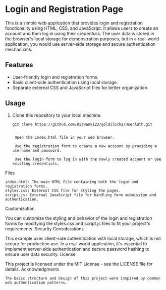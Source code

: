 # Login and Registration Page

This is a simple web application that provides login and registration functionality using HTML, CSS, and JavaScript. It allows users to create an account and then log in using their credentials. The user data is stored in the browser's local storage for demonstration purposes, but in a real-world application, you would use server-side storage and secure authentication mechanisms.

## Features

- User-friendly login and registration forms.
- Basic client-side authentication using local storage.
- Separate external CSS and JavaScript files for better organization.

## Usage

1. Clone this repository to your local machine:

   ```shell
   git clone https://github.com/Rizwank123/goldilocks/UserAuth.git


    Open the index.html file in your web browser.

    Use the registration form to create a new account by providing a username and password.

    Use the login form to log in with the newly created account or use existing credentials.

Files

    index.html: The main HTML file containing both the login and registration forms.
    styles.css: External CSS file for styling the pages.
    script.js: External JavaScript file for handling form submission and authentication.

Customization

You can customize the styling and behavior of the login and registration forms by modifying the styles.css and script.js files to fit your project's requirements.
Security Considerations

This example uses client-side authentication with local storage, which is not secure for production use. In a real-world application, it's essential to implement server-side authentication and secure password hashing to ensure user data security.
License

This project is licensed under the MIT License - see the LICENSE file for details.
Acknowledgments

    The basic structure and design of this project were inspired by common web authentication patterns.